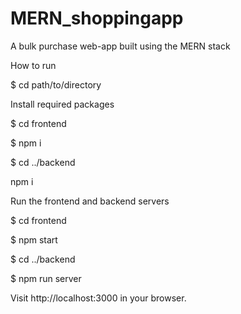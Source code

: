 # MERN_shoppingapp
A bulk purchase web-app built using the MERN stack


How to run

$  cd path/to/directory



Install required packages

$  cd frontend

$  npm i

$  cd ../backend

npm i



Run the frontend and backend servers

$  cd frontend

$  npm start

$  cd ../backend

$  npm run server


Visit http://localhost:3000 in your browser.

